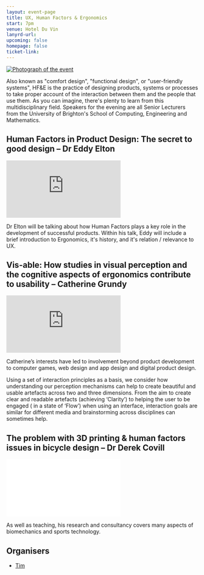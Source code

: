 ```yaml
---
layout: event-page
title: UX, Human Factors & Ergonomics
start: 7pm
venue: Hotel Du Vin
lanyrd-url: 
upcoming: false
homepage: false
ticket-link: 
---
```


[<img alt="Photograph of the event" src="/assets/15537580292_fe574d7b1f_o.jpg">](https://www.flickr.com/photos/yandle/15537580292/)

Also known as "comfort design", "functional design", or "user-friendly systems", HF&E is the practice of designing products, systems or processes to take proper account of the interaction between them and the people that use them. As you can imagine, there's plenty to learn from this multidisciplinary field. Speakers for the evening are all Senior Lecturers from the University of Brighton's School of Computing, Engineering and Mathematics.

## Human Factors in Product Design: The secret to good design – Dr Eddy Elton

<div class="responsive-height-limiter"><div class="embed-container hd"><iframe src="https://www.youtube.com/embed/GJZi9ZWvdDM" frameborder="0" scrolling="no" allowfullscreen></iframe></div></div>

Dr Elton will be talking about how Human Factors plays a key role in the development of successful products.  Within his talk, Eddy will include a brief introduction to Ergonomics, it's history, and it's relation / relevance to UX.

## Vis-able: How studies in visual perception and the cognitive aspects of ergonomics contribute to usability – Catherine Grundy

<div class="responsive-height-limiter"><div class="embed-container hd"><iframe src="https://www.youtube.com/embed/yxmgYdrl4lI" frameborder="0" scrolling="no" allowfullscreen></iframe></div></div>

Catherine&#8217;s interests have led to involvement beyond product development to computer games, web design and app design and digital product design.

Using a set of interaction principles as a basis, we consider how understanding our perception mechanisms can help to create beautiful and usable artefacts across two and three dimensions. From the aim to create clear and readable artefacts (achieving ‘Clarity’) to helping the user to be engaged ( in a state of ‘Flow’) when using an interface, interaction goals are similar for different media and brainstorming across disciplines can sometimes help.

## The problem with 3D printing &amp; human factors issues in bicycle design – Dr Derek Covill

<div class="responsive-height-limiter"><div class="embed-container hd"><iframe src="//www.youtube.com/embed/qt2ZDdDizQ8" frameborder="0" scrolling="no" allowfullscreen></iframe></div></div>

As well as teaching, his research and consultancy covers many aspects of biomechanics and sports technology.

## Organisers

- <a href="http://uxbrighton.org.uk/about/#tim">Tim</a>
